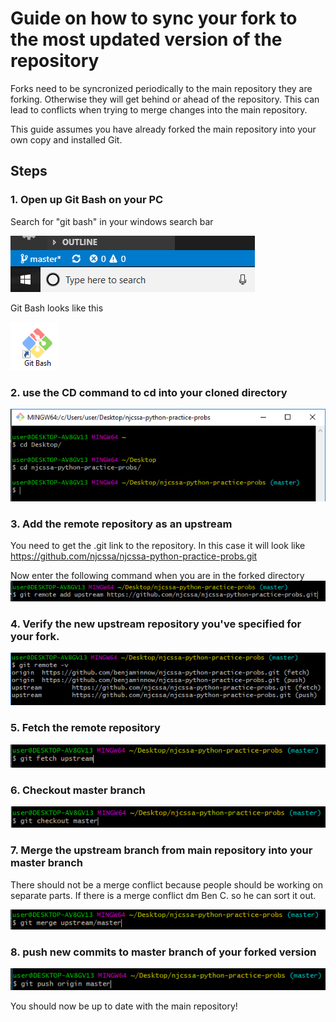 # Guide on how to sync your fork to the most updated version of the repository

Forks need to be syncronized periodically to the main repository they are forking. Otherwise they will get behind or ahead of the repository. This can lead to conflicts when trying to merge changes into the main repository.

This guide assumes you have already forked the main repository into your own copy and installed Git.

## Steps
### 1. Open up Git Bash on your PC
Search for "git bash" in your windows search bar

![](git_tutorials/sync_fork_imgs/search_program.png)

Git Bash looks like this 

![](git_tutorials/sync_fork_imgs/git_bash.png)

### 2. use the CD command to cd into your cloned directory
![](git_tutorials/sync_fork_imgs/cd_directory.png)
### 3. Add the remote repository as an upstream
You need to get the .git link to the repository. In this case it will look like https://github.com/njcssa/njcssa-python-practice-probs.git

Now enter the following command when you are in the forked directory
![](git_tutorials/sync_fork_imgs/addupstream.png)

### 4. Verify the new upstream repository you've specified for your fork.
![](git_tutorials/sync_fork_imgs/check_remote.png)

### 5. Fetch the remote repository
![](git_tutorials/sync_fork_imgs/fetch_upstream.png)
### 6. Checkout master branch
![](git_tutorials/sync_fork_imgs/checkout_master.png)
### 7. Merge the upstream branch from main repository into your master branch
There should not be a merge conflict because people should be working on separate parts. If there is a merge conflict dm Ben C. so he can sort it out.

![](git_tutorials/sync_fork_imgs/merge_upstream.png)
### 8. push new commits to master branch of your forked version
![](git_tutorials/sync_fork_imgs/push_origin.png)

You should now be up to date with the main repository!
